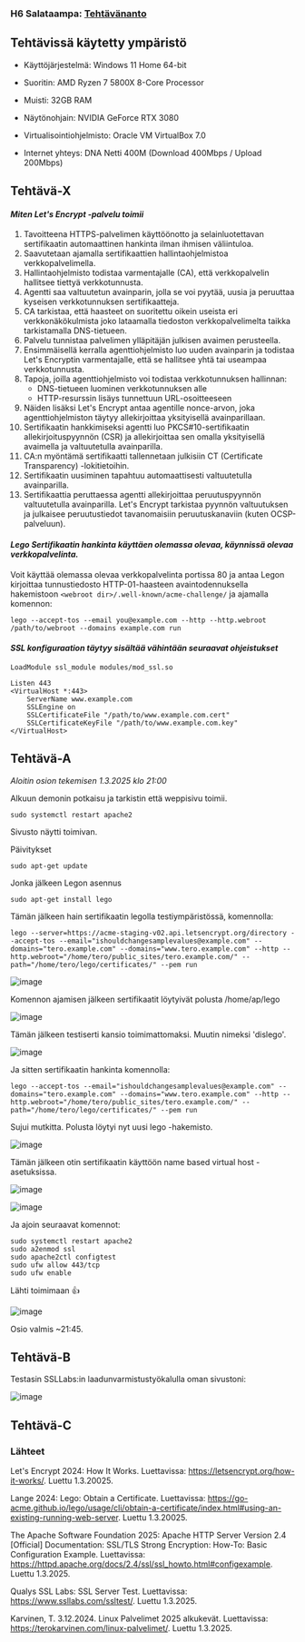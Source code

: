 ### H6 Salataampa: [Tehtävänanto](https://terokarvinen.com/linux-palvelimet/#h6-salataampa)

## Tehtävissä käytetty ympäristö

- Käyttöjärjestelmä: Windows 11 Home 64-bit
- Suoritin: AMD Ryzen 7 5800X 8-Core Processor
- Muisti: 32GB RAM
- Näytönohjain: NVIDIA GeForce RTX 3080
- Virtualisointiohjelmisto: Oracle VM VirtualBox 7.0

- Internet yhteys: DNA Netti 400M (Download 400Mbps / Upload 200Mbps)
  




## Tehtävä-X

#### _Miten Let's Encrypt -palvelu toimii_
1. Tavoitteena HTTPS-palvelimen käyttöönotto ja selainluotettavan sertifikaatin automaattinen hankinta ilman ihmisen väliintuloa.
2. Saavutetaan ajamalla sertifikaattien hallintaohjelmistoa verkkopalvelimella.
3. Hallintaohjelmisto todistaa varmentajalle (CA), että verkkopalvelin hallitsee tiettyä verkkotunnusta.
4. Agentti saa valtuutetun avainparin, jolla se voi pyytää, uusia ja peruuttaa kyseisen verkkotunnuksen sertifikaatteja.
5. CA tarkistaa, että haasteet on suoritettu oikein useista eri verkkonäkökulmista joko lataamalla tiedoston verkkopalvelimelta taikka tarkistamalla DNS-tietueen.
6. Palvelu tunnistaa palvelimen ylläpitäjän julkisen avaimen perusteella.
7. Ensimmäisellä kerralla agenttiohjelmisto luo uuden avainparin ja todistaa Let's Encryptin varmentajalle, että se hallitsee yhtä tai useampaa verkkotunnusta.
8. Tapoja, joilla agenttiohjelmisto voi todistaa verkkotunnuksen hallinnan:
    - DNS-tietueen luominen verkkotunnuksen alle
    - HTTP-resurssin lisäys tunnettuun URL-osoitteeseen
9. Näiden lisäksi Let's Encrypt antaa agentille nonce-arvon, joka agenttiohjelmiston täytyy allekirjoittaa yksityisellä avainparillaan.
10. Sertifikaatin hankkimiseksi agentti luo PKCS#10-sertifikaatin allekirjoituspyynnön (CSR) ja allekirjoittaa sen omalla yksityisellä avaimella ja valtuutetulla avainparilla.
11. CA:n myöntämä sertifikaatti tallennetaan julkisiin CT (Certificate Transparency) -lokitietoihin.
12. Sertifikaatin uusiminen tapahtuu automaattisesti valtuutetulla avainparilla.
13. Sertifikaattia peruttaessa agentti allekirjoittaa peruutuspyynnön valtuutetulla avainparilla. Let's Encrypt tarkistaa pyynnön valtuutuksen ja julkaisee peruutustiedot tavanomaisiin peruutuskanaviin (kuten OCSP-palveluun).

#### _Lego Sertifikaatin hankinta käyttäen olemassa olevaa, käynnissä olevaa verkkopalvelinta._

Voit käyttää olemassa olevaa verkkopalvelinta portissa 80 ja antaa Legon kirjoittaa tunnustiedosto HTTP-01-haasteen avaintodennuksella hakemistoon `<webroot dir>/.well-known/acme-challenge/` ja ajamalla komennon:

```
lego --accept-tos --email you@example.com --http --http.webroot /path/to/webroot --domains example.com run

```

#### _SSL konfiguraation täytyy sisältää vähintään seuraavat ohjeistukset_

```
LoadModule ssl_module modules/mod_ssl.so

Listen 443
<VirtualHost *:443>
    ServerName www.example.com
    SSLEngine on
    SSLCertificateFile "/path/to/www.example.com.cert"
    SSLCertificateKeyFile "/path/to/www.example.com.key"
</VirtualHost>
```
  
## Tehtävä-A

_Aloitin osion tekemisen 1.3.2025 klo 21:00_

Alkuun demonin potkaisu ja tarkistin että weppisivu toimii.

`sudo systemctl restart apache2`

Sivusto näytti toimivan.

Päivitykset

`sudo apt-get update`

Jonka jälkeen Legon asennus

`sudo apt-get install lego`

Tämän jälkeen hain sertifikaatin legolla testiympäristössä, komennolla:

`lego
--server=https://acme-staging-v02.api.letsencrypt.org/directory
--accept-tos
--email="ishouldchangesamplevalues@example.com"
--domains="tero.example.com" --domains="www.tero.example.com"
--http --http.webroot="/home/tero/public_sites/tero.example.com/"
--path="/home/tero/lego/certificates/"
--pem
run`

![image](https://github.com/user-attachments/assets/60a628be-8cce-4841-b1e3-167c2e7af283)

Komennon ajamisen jälkeen sertifikaatit löytyivät polusta /home/ap/lego

![image](https://github.com/user-attachments/assets/7547a146-b807-40e8-82fd-0ef5bdb1f902)

Tämän jälkeen testiserti kansio toimimattomaksi. Muutin nimeksi 'dislego'.

![image](https://github.com/user-attachments/assets/6b2475b7-01e6-41bd-8ced-36fb853aa8f8)

Ja sitten sertifikaatin hankinta komennolla:

`lego
--accept-tos
--email="ishouldchangesamplevalues@example.com"
--domains="tero.example.com" --domains="www.tero.example.com"
--http --http.webroot="/home/tero/public_sites/tero.example.com/"
--path="/home/tero/lego/certificates/"
--pem
run`

Sujui mutkitta. Polusta löytyi nyt uusi lego -hakemisto.

![image](https://github.com/user-attachments/assets/66f338d8-a7ba-4359-9d5f-416dd4bf0b48)

Tämän jälkeen otin sertifikaatin käyttöön name based virtual host -asetuksissa.

![image](https://github.com/user-attachments/assets/377eb929-6b88-4cd9-9f0c-32e4ee7e8faa)

![image](https://github.com/user-attachments/assets/5fe272a8-3743-4630-b8ed-2ec61c55fd1e)

Ja ajoin seuraavat komennot:

```
sudo systemctl restart apache2
sudo a2enmod ssl
sudo apache2ctl configtest
sudo ufw allow 443/tcp
sudo ufw enable
```

Lähti toimimaan 👍

![image](https://github.com/user-attachments/assets/63990d28-839d-4b37-913d-944f038aee5d)

Osio valmis ~21:45.

## Tehtävä-B

Testasin SSLLabs:in laadunvarmistustyökalulla oman sivustoni:

![image](https://github.com/user-attachments/assets/6dc07c23-7b2d-4d53-a8fd-0b05c95f6a9b)


## Tehtävä-C


### Lähteet

Let's Encrypt 2024: How It Works. Luettavissa: https://letsencrypt.org/how-it-works/. Luettu 1.3.20025.

Lange 2024: Lego: Obtain a Certificate. Luettavissa: https://go-acme.github.io/lego/usage/cli/obtain-a-certificate/index.html#using-an-existing-running-web-server. Luettu 1.3.20025.

The Apache Software Foundation 2025: Apache HTTP Server Version 2.4 [Official] Documentation: SSL/TLS Strong Encryption: How-To: Basic Configuration Example. Luettavissa: https://httpd.apache.org/docs/2.4/ssl/ssl_howto.html#configexample. Luettu 1.3.2025.

Qualys SSL Labs: SSL Server Test. Luettavissa: https://www.ssllabs.com/ssltest/. Luettu 1.3.2025.

Karvinen, T. 3.12.2024. Linux Palvelimet 2025 alkukevät. Luettavissa: https://terokarvinen.com/linux-palvelimet/. Luettu 1.3.2025.
